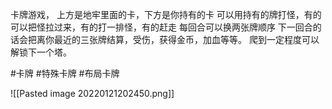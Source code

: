 卡牌游戏， 上方是地牢里面的卡，下方是你持有的卡
可以用持有的牌打怪，有的可以把怪拉过来，有的打一排怪，有的赶走
每回合可以换两张牌顺序
下一回合的话会把离你最近的三张牌结算，受伤，获得金币，加血等等。
爬到一定程度可以解锁下一个塔。

#卡牌 #特殊卡牌 #布局卡牌

![[Pasted image 20220121202450.png]]
